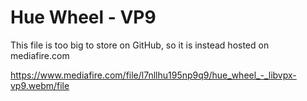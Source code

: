 # Hue Wheel - VP9
This file is too big to store on GitHub, so it is instead hosted on mediafire.com

https://www.mediafire.com/file/l7nllhu195np9q9/hue_wheel_-_libvpx-vp9.webm/file